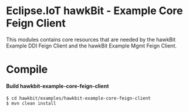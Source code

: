 # Eclipse.IoT hawkBit - Example Core Feign Client 

This modules contains core resources that are needed by the hawkBit Example DDI Feign Client and the hawkBit Example Mgmt Feign Client.

# Compile

#### Build hawkbit-example-core-feign-client

```
$ cd hawkbit/examples/hawkbit-example-core-feign-client
$ mvn clean install
```

